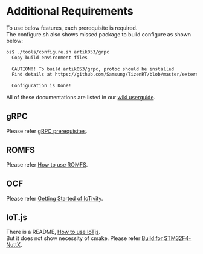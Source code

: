 # Additional Requirements

To use below features, each prerequisite is required.  
The configure.sh also shows missed package to build configure as shown below:
```bash
os$ ./tools/configure.sh artik053/grpc
  Copy build environment files
 
  CAUTION!! To build artik053/grpc, protoc should be installed
  Find details at https://github.com/Samsung/TizenRT/blob/master/external/protobuf/README.md
 
  Configuration is Done!
```
All of these documentations are listed in our [wiki userguide](https://github.com/Samsung/TizenRT/wiki/Documentations#user-guide).

## gRPC
Please refer [gRPC prerequisites](https://github.com/Samsung/TizenRT/blob/master/external/grpc/README.md#pre-requisites).

## ROMFS
Please refer [How to use ROMFS](https://github.com/Samsung/TizenRT/blob/master/docs/HowToUseROMFS.md).

## OCF
Please refer [Getting Started of IoTivity](https://iotivity.org/documentation/linux/getting-started).

## IoT.js
There is a README, [How to use IoTjs](https://github.com/Samsung/TizenRT/blob/master/docs/HowToUseIoTjs.md).  
But it does not show necessity of cmake. Please refer [Build for STM32F4-NuttX](https://github.com/Samsung/iotjs/wiki/Build-for-STM32F4-NuttX#linux).
